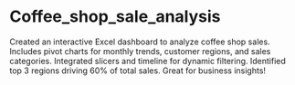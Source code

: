 # Coffee_shop_sale_analysis
 Created an interactive Excel dashboard to analyze coffee shop sales. Includes pivot charts for monthly trends, customer regions, and sales categories. Integrated slicers and timeline for dynamic filtering. Identified top 3 regions driving 60% of total sales. Great for business insights!
